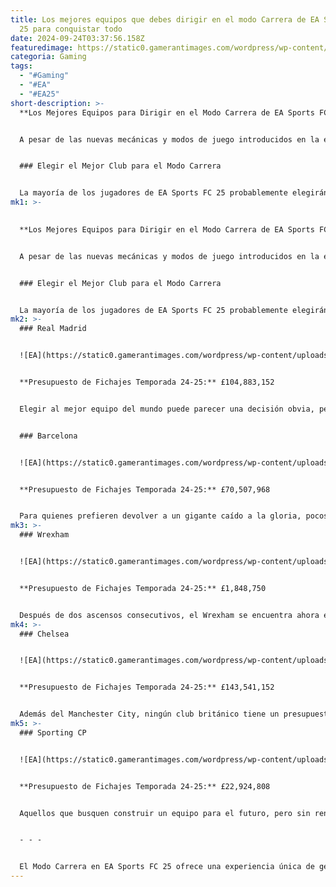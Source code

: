 ```yaml
---
title: Los mejores equipos que debes dirigir en el modo Carrera de EA Sports FC
  25 para conquistar todo
date: 2024-09-24T03:37:56.158Z
featuredimage: https://static0.gamerantimages.com/wordpress/wp-content/uploads/wm/2024/09/fc-25-career-mode-best-clubs.jpg?q=70&fit=crop&w=1140&h=&dpr=1
categoria: Gaming
tags:
  - "#Gaming"
  - "#EA"
  - "#EA25"
short-description: >-
  **Los Mejores Equipos para Dirigir en el Modo Carrera de EA Sports FC 25**


  A pesar de las nuevas mecánicas y modos de juego introducidos en la entrega de este año, el Modo Carrera sigue siendo uno de los más populares de EA Sports FC 25. Este modo permite a los jugadores gestionar un club real, otorgándoles control total sobre casi todos los aspectos del día a día del equipo, desde los fichajes hasta el estilo de juego que el club desplegará en el campo.


  ### Elegir el Mejor Club para el Modo Carrera


  La mayoría de los jugadores de EA Sports FC 25 probablemente elegirán dirigir su club favorito o buscarán el eq
mk1: >-
  

  **Los Mejores Equipos para Dirigir en el Modo Carrera de EA Sports FC 25**


  A pesar de las nuevas mecánicas y modos de juego introducidos en la entrega de este año, el Modo Carrera sigue siendo uno de los más populares de EA Sports FC 25. Este modo permite a los jugadores gestionar un club real, otorgándoles control total sobre casi todos los aspectos del día a día del equipo, desde los fichajes hasta el estilo de juego que el club desplegará en el campo.


  ### Elegir el Mejor Club para el Modo Carrera


  La mayoría de los jugadores de EA Sports FC 25 probablemente elegirán dirigir su club favorito o buscarán el equipo con el mayor presupuesto de fichajes. Sin embargo, aquellos sin una preferencia clara podrían considerar gestionar uno de los clubes mencionados a continuación, ya que cada uno ofrece una aventura emocionante, ya sea por la fortaleza de su plantilla o la posibilidad de escribir una historia de cuento de hadas.
mk2: >-
  ### Real Madrid


  ![EA](https://static0.gamerantimages.com/wordpress/wp-content/uploads/2024/09/fc-25-career-mode-best-clubs-real-madrid.jpg?q=70&fit=crop&w=1500&dpr=1)


  **Presupuesto de Fichajes Temporada 24-25:** £104,883,152


  Elegir al mejor equipo del mundo puede parecer una decisión obvia, pero gestionar al Real Madrid probablemente será una experiencia emocionante para muchos entrenadores del Modo Carrera. La mayoría de su once titular tiene 25 años o menos, lo que significa que los jugadores pueden esperar dominar Europa durante muchos años. Además, Los Blancos cuentan con varios jóvenes prometedores, como Güler y Endrick, quienes pueden alcanzar una calificación de 90 si son bien desarrollados.


  ### Barcelona


  ![EA](https://static0.gamerantimages.com/wordpress/wp-content/uploads/2024/09/fc-25-career-mode-best-clubs-barcelona.jpg?q=70&fit=crop&w=1500&dpr=1 "EA")


  **Presupuesto de Fichajes Temporada 24-25:** £70,507,968


  Para quienes prefieren devolver a un gigante caído a la gloria, pocos clubes han experimentado una caída tan pronunciada como el Barcelona en los últimos años. A pesar de los problemas financieros del club, todavía hay un presupuesto de fichajes bastante decente al comienzo del Modo Carrera, y el club cuenta con varios jugadores jóvenes de gran potencial. Llevar al Barça de vuelta a la cima requerirá mucho esfuerzo, pero la recompensa será mucho más dulce que cualquier éxito logrado con su eterno rival.
mk3: >-
  ### Wrexham


  ![EA](https://static0.gamerantimages.com/wordpress/wp-content/uploads/2024/09/fc-25-career-mode-best-clubs-wrexham.jpg?q=70&fit=crop&w=1500&dpr=1 "EA")


  **Presupuesto de Fichajes Temporada 24-25:** £1,848,750


  Después de dos ascensos consecutivos, el Wrexham se encuentra ahora en la parte alta de la League 1. Su presupuesto de fichajes es bastante modesto en comparación con otros equipos de la división, pero aquellos que deseen continuar con el ascenso meteórico del club galés disfrutarán de este reto. Si los fondos resultan ser un problema, los jugadores pueden optar por el Birmingham City y tratar de llevar a este club de League 1 de vuelta a la Premier League, aunque la historia de Wrexham es mucho más romántica.
mk4: >-
  ### Chelsea


  ![EA](https://static0.gamerantimages.com/wordpress/wp-content/uploads/2024/09/fc-25-career-mode-best-clubs-chelsea.jpg?q=70&fit=crop&w=1500&dpr=1 "EA")


  **Presupuesto de Fichajes Temporada 24-25:** £143,541,152


  Además del Manchester City, ningún club británico tiene un presupuesto de fichajes más grande que el Chelsea al inicio del Modo Carrera de este año. Los jugadores pueden aumentar aún más este presupuesto vendiendo a algunos de los muchos futbolistas que el club tiene en plantilla. Con ese dinero extra, podrán fortalecer aún más a las futuras estrellas que ya juegan en Stamford Bridge. Aunque Pochettino no logró consolidarse la temporada pasada, los entrenadores expertos del Modo Carrera deberían poder prosperar en el Chelsea, a pesar de las altas expectativas.
mk5: >-
  ### Sporting CP


  ![EA](https://static0.gamerantimages.com/wordpress/wp-content/uploads/2024/09/fc-25-career-mode-best-clubs-real-sporting-cp.jpg?q=70&fit=crop&w=1500&dpr=1 "EA")


  **Presupuesto de Fichajes Temporada 24-25:** £22,924,808


  Aquellos que busquen construir un equipo para el futuro, pero sin renunciar al desafío, deberían considerar al Sporting CP. El equipo ya cuenta con varios jóvenes talentosos, especialmente en la posición de centrales con gran potencial, aunque su once inicial actual está lejos de ser de clase mundial. Si se desarrolla correctamente, el Sporting será más que capaz de competir al más alto nivel, aunque los jugadores tal vez necesiten vender a uno o dos futbolistas antes de poder invertir adecuadamente en la plantilla.


  - - -


  El Modo Carrera en EA Sports FC 25 ofrece una experiencia única de gestión, y elegir el equipo correcto es clave para disfrutar al máximo. Ya sea reconstruir a un gigante como el Barcelona o escribir un cuento de hadas con Wrexham, cada elección ofrece un reto distinto y emocionante.
---
```


